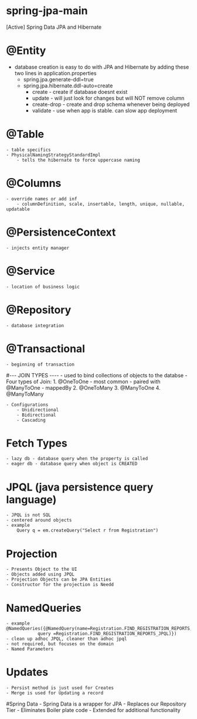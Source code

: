 # spring-jpa-main
[Active] Spring Data JPA and Hibernate


# @Entity
 - database creation is easy to do with JPA and Hibernate by adding these two lines in application.properties
   - spring.jpa.generate-ddl=true
   - spring.jpa.hibernate.ddl-auto=create
     - create - create if database doesnt exist
     - update - will just look for changes but will NOT remove column
     - create-drop - create and drop schema whenever being deployed
     - validate - use when app is stable. can slow app deployment
# @Table
    - table specifics
    - PhysicalNamingStrategyStandardImpl
        - tells the hibernate to force uppercase naming
# @Columns
    - override names or add inf 
        - columnDefinition, scale, insertable, length, unique, nullable, updatable
# @PersistenceContext
    - injects entity manager
# @Service 
    - location of business logic
# @Repository
    - database integration
# @Transactional 
    - beginning of transaction

#--- JOIN TYPES ----
    - used to bind collections of objects to the databse
    - Four types of Join:
        1. @OneToOne
            - most common
            - paired with @ManyToOne
            - mappedBy
        2. @OneToMany
        3. @ManyToOne
        4. @ManyToMany

    - Configurations
        - Unidirectional
        - Bidirectional
        - Cascading
# Fetch Types
    - lazy db - database query when the property is called
    - eager db - database query when object is CREATED
# JPQL (java persistence query language)
    - JPQL is not SQL
    - centered around objects
    - example
        Query q = em.createQuery("Select r from Registration")

# Projection
    - Presents Object to the UI
    - Objects added using JPQL
    - Projection Objects can be JPA Entities
    - Constructor for the projection is Needd

# NamedQueries
    - example @NamedQueries({@NamedQuery(name=Registration.FIND_REGISTRATION_REPORTS,
                query =Registration.FIND_REGISTRATION_REPORTS_JPQL)})
    - clean up adhoc JPQL, cleaner than adhoc jpql
    - not required, but focuses on the domain
    - Named Parameters

# Updates
    - Persist method is just used for Creates
    - Merge is used for Updating a record

#Spring Data
    - Spring Data is a wrapper for JPA
    - Replaces our Repository Tier
    - Eliminates Boiler plate code
    - Extended for additional functionality
